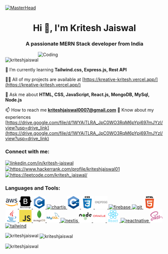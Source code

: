  [![MasterHead](https://www.digitalsolutionservices.com/img/services/web%20development.gif)](https://github.com/Kriteshjaiswal)
    <h1 align="center">Hi 👋, I'm Kritesh Jaiswal</h1>
    <h3 align="center">A passionate MERN Stack developer from India</h3>
    <img align="right" alt="Coding" width="400" src="http://store.outsourcingpundit.com/wp-content/uploads/2019/01/focus-animation.gif" />
    <p align="left"> <img src="https://komarev.com/ghpvc/?username=kriteshjaiswal&label=Profile%20views&color=0e75b6&style=flat" alt="kriteshjaiswal" /> </p>
  🌱 I’m currently learning **Tailwind.css, Express.js, Rest API**
        
  👨‍💻 All of my projects are available at [https://kreative-kritesh.vercel.app/](https://kreative-kritesh.vercel.app/)
        
  💬 Ask me about **HTML, CSS, JavaScript, React.js, MongoDB, MySql, Node.js**
        
  📫 How to reach me **kriteshjaiswal0007@gmail.com**
  📄 Know about my experiences [https://drive.google.com/file/d/1WYAiTLRA_JpC0WO3RqM6pYpj697mJYzl/view?usp=drive_link](https://drive.google.com/file/d/1WYAiTLRA_JpC0WO3RqM6pYpj697mJYzl/view?usp=drive_link)
    
  <h3 align="left">Connect with me:</h3>
  <p align="left">
    <a href="https://linkedin.com/in/linkedin.com/in/kritesh-jaiswal" target="blank"><img align="center" src="https://raw.githubusercontent.com/rahuldkjain/github-profile-readme-generator/master/src/images/icons/Social/linked-in-alt.svg" alt="linkedin.com/in/kritesh-jaiswal" height="30" width="40" /></a>
    <a href="https://www.hackerrank.com/https://www.hackerrank.com/profile/kriteshjaiswal01" target="blank"><img align="center" src="https://raw.githubusercontent.com/rahuldkjain/github-profile-readme-generator/master/src/images/icons/Social/hackerrank.svg" alt="https://www.hackerrank.com/profile/kriteshjaiswal01" height="30" width="40" /></a>
    <a href="https://www.leetcode.com/https://leetcode.com/kritesh_jaiswal/" target="blank"><img align="center" src="https://raw.githubusercontent.com/rahuldkjain/github-profile-readme-generator/master/src/images/icons/Social/leet-code.svg" alt="https://leetcode.com/kritesh_jaiswal/" height="30" width="40" /></a>
    </p>
    
 <h3 align="left">Languages and Tools:</h3>
    <p align="left"> <a href="https://aws.amazon.com" target="_blank" rel="noreferrer"> <img src="https://raw.githubusercontent.com/devicons/devicon/master/icons/amazonwebservices/amazonwebservices-original-wordmark.svg" alt="aws" width="40" height="40"/> </a> <a href="https://getbootstrap.com" target="_blank" rel="noreferrer"> <img src="https://raw.githubusercontent.com/devicons/devicon/master/icons/bootstrap/bootstrap-plain-wordmark.svg" alt="bootstrap" width="40" height="40"/> </a> <a href="https://www.cprogramming.com/" target="_blank" rel="noreferrer"> <img src="https://raw.githubusercontent.com/devicons/devicon/master/icons/c/c-original.svg" alt="c" width="40" height="40"/> </a> <a href="https://www.chartjs.org" target="_blank" rel="noreferrer"> <img src="https://www.chartjs.org/media/logo-title.svg" alt="chartjs" width="40" height="40"/> </a> <a href="https://www.w3schools.com/cpp/" target="_blank" rel="noreferrer"> <img src="https://raw.githubusercontent.com/devicons/devicon/master/icons/cplusplus/cplusplus-original.svg" alt="cplusplus" width="40" height="40"/> </a> <a href="https://www.w3schools.com/css/" target="_blank" rel="noreferrer"> <img src="https://raw.githubusercontent.com/devicons/devicon/master/icons/css3/css3-original-wordmark.svg" alt="css3" width="40" height="40"/> </a> <a href="https://expressjs.com" target="_blank" rel="noreferrer"> <img src="https://raw.githubusercontent.com/devicons/devicon/master/icons/express/express-original-wordmark.svg" alt="express" width="40" height="40"/> </a> <a href="https://firebase.google.com/" target="_blank" rel="noreferrer"> <img src="https://www.vectorlogo.zone/logos/firebase/firebase-icon.svg" alt="firebase" width="40" height="40"/> </a> <a href="https://git-scm.com/" target="_blank" rel="noreferrer"> <img src="https://www.vectorlogo.zone/logos/git-scm/git-scm-icon.svg" alt="git" width="40" height="40"/> </a> <a href="https://www.w3.org/html/" target="_blank" rel="noreferrer"> <img src="https://raw.githubusercontent.com/devicons/devicon/master/icons/html5/html5-original-wordmark.svg" alt="html5" width="40" height="40"/> </a> <a href="https://www.java.com" target="_blank" rel="noreferrer"> <img src="https://raw.githubusercontent.com/devicons/devicon/master/icons/java/java-original.svg" alt="java" width="40" height="40"/> </a> <a href="https://developer.mozilla.org/en-US/docs/Web/JavaScript" target="_blank" rel="noreferrer"> <img src="https://raw.githubusercontent.com/devicons/devicon/master/icons/javascript/javascript-original.svg" alt="javascript" width="40" height="40"/> </a> <a href="https://www.mongodb.com/" target="_blank" rel="noreferrer"> <img src="https://raw.githubusercontent.com/devicons/devicon/master/icons/mongodb/mongodb-original-wordmark.svg" alt="mongodb" width="40" height="40"/> </a> <a href="https://www.mysql.com/" target="_blank" rel="noreferrer"> <img src="https://raw.githubusercontent.com/devicons/devicon/master/icons/mysql/mysql-original-wordmark.svg" alt="mysql" width="40" height="40"/> </a> <a href="https://nextjs.org/" target="_blank" rel="noreferrer"> <img src="https://cdn.worldvectorlogo.com/logos/nextjs-2.svg" alt="nextjs" width="40" height="40"/> </a> <a href="https://nodejs.org" target="_blank" rel="noreferrer"> <img src="https://raw.githubusercontent.com/devicons/devicon/master/icons/nodejs/nodejs-original-wordmark.svg" alt="nodejs" width="40" height="40"/> </a> <a href="https://www.oracle.com/" target="_blank" rel="noreferrer"> <img src="https://raw.githubusercontent.com/devicons/devicon/master/icons/oracle/oracle-original.svg" alt="oracle" width="40" height="40"/> </a> <a href="https://reactjs.org/" target="_blank" rel="noreferrer"> <img src="https://raw.githubusercontent.com/devicons/devicon/master/icons/react/react-original-wordmark.svg" alt="react" width="40" height="40"/> </a> <a href="https://reactnative.dev/" target="_blank" rel="noreferrer"> <img src="https://reactnative.dev/img/header_logo.svg" alt="reactnative" width="40" height="40"/> </a> <a href="https://sass-lang.com" target="_blank" rel="noreferrer"> <img src="https://raw.githubusercontent.com/devicons/devicon/master/icons/sass/sass-original.svg" alt="sass" width="40" height="40"/> </a> <a href="https://tailwindcss.com/" target="_blank" rel="noreferrer"> <img src="https://www.vectorlogo.zone/logos/tailwindcss/tailwindcss-icon.svg" alt="tailwind" width="40" height="40"/> </a> </p>
    
  <p><img align="left" src="https://github-readme-stats.vercel.app/api/top-langs?username=kriteshjaiswal&show_icons=true&locale=en&layout=compact" alt="kriteshjaiswal" /></p>
    
  <p>&nbsp;<img align="center" src="https://github-readme-stats.vercel.app/api?username=kriteshjaiswal&show_icons=true&locale=en" alt="kriteshjaiswal" /></p>
    
  <p><img align="center" src="https://github-readme-streak-stats.herokuapp.com/?user=kriteshjaiswal&" alt="kriteshjaiswal" /></p>
    

